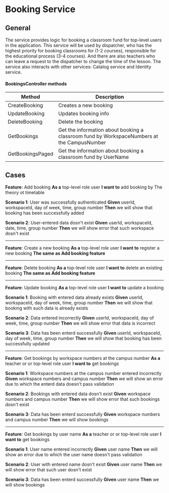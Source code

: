 # Booking Service

## General
The service provides logic for booking a classroom fund for top-level users in the application. This service will be used by dispatcher, who has the highest priority for booking classrooms for (1-2 courses), responsible for the educational process (3-4 courses). And there are also teachers who can leave a request to the dispatcher to change the time of the lesson.
The service also interacts with other services: Catalog service and Identity service.

#### BookingsController methods
| Method                | Description                                         					     |
| --------------------- | ------------------------------------------------------------------------------------------ |
| CreateBooking         | Creates a new booking                               					     |
| UpdateBooking         | Updates booking info                                			 		     |
| DeleteBooking         | Delete the booking                                  			  		     |
| GetBookings		| Get the information about booking a classroom fund by WorkspaceNumbers at the CampusNumber |
| GetBookingsPaged	| Get the information about booking a classroom fund by UserName 			     |


## Cases

**Feature**: Add booking
**As a** top-level role user
**I want to** add booking by The theory ot timetable

**Scenario 1**: User was successfully authenticated
**Given** userId, workspaceId, day of week, time, group number
**Then** we will show that booking has been successfully added

**Scenario 2**: User-entered data dosn't exist
**Given** userId, workspaceId, date, time, group number
**Then** we will show error that such workspace dosn't exist

---

**Feature**: Create a new booking
**As a** top-level role user
**I want to** register a new booking
**The same as Add booking feature**

---

**Feature**: Delete booking
**As a** top-level role user
**I want to** delete an existing booking
**The same as Add booking feature**

---

**Feature**: Update booking
**As a** top-level role user
**I want to** update a booking

**Scenario 1**: Booking with entered data already exists
**Given** userId, workspaceId, day of week, time, group number
**Then** we will show that booking with such data is already exists

**Scenario 2**: Data entered incorrectly
**Given** userId, workspaceId, day of week, time, group number
**Then** we will show error that data is incorrect

**Scenario 3**: Data has been enterd successfully
**Given** userId, workspaceId, day of week, time, group number
**Then** we will show that booking has been successfully updated 

---

**Feature**: Get bookings by workspace numbers at the campus number
**As a** teacher or or top-level role user
**I want to** get bookings

**Scenario 1**: Workspace numbers at the campus number entered incorrectly
**Given** workspace numbers and campus number
**Then** we will show an error due to which the enterd data doesn't pass validation

**Scenario 2**: Bookings with entered data dosn't exist
**Given** workspace numbers and campus number
**Then** we will show error that such bookings dosn't exist

**Scenario 3**: Data has been enterd successfully
**Given** workspace numbers and campus number
**Then** we will show bookings 

---

**Feature**: Get bookings by user name 
**As a** teacher or or top-level role user
**I want to** get bookings

**Scenario 1**: User name entered incorrectly
**Given** user name 
**Then** we will show an error due to which the user name doesn't pass validation

**Scenario 2**: User with entered name dosn't exist
**Given** user name
**Then** we will show error that such user dosn't exist

**Scenario 3**: Data has been enterd successfully
**Given** user name
**Then** we will show bookings 
